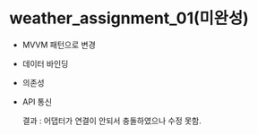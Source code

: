 # weather_assignment_01(미완성)
- MVVM 패턴으로 변경
- 데이터 바인딩
- 의존성 
- API 통신
  
  결과 : 어댑터가 연결이 안되서 충돌하였으나 수정 못함.
